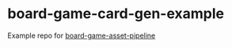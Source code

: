 # board-game-card-gen-example
Example repo for [board-game-asset-pipeline](https://github.com/monday-sun/board-game-asset-pipeline)
